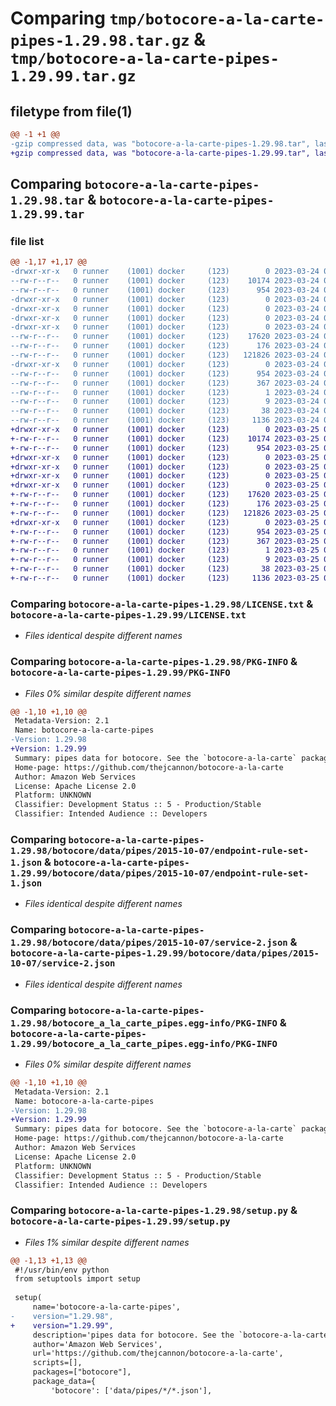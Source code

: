 # Comparing `tmp/botocore-a-la-carte-pipes-1.29.98.tar.gz` & `tmp/botocore-a-la-carte-pipes-1.29.99.tar.gz`

## filetype from file(1)

```diff
@@ -1 +1 @@
-gzip compressed data, was "botocore-a-la-carte-pipes-1.29.98.tar", last modified: Fri Mar 24 01:24:33 2023, max compression
+gzip compressed data, was "botocore-a-la-carte-pipes-1.29.99.tar", last modified: Sat Mar 25 01:22:59 2023, max compression
```

## Comparing `botocore-a-la-carte-pipes-1.29.98.tar` & `botocore-a-la-carte-pipes-1.29.99.tar`

### file list

```diff
@@ -1,17 +1,17 @@
-drwxr-xr-x   0 runner    (1001) docker     (123)        0 2023-03-24 01:24:33.618081 botocore-a-la-carte-pipes-1.29.98/
--rw-r--r--   0 runner    (1001) docker     (123)    10174 2023-03-24 01:24:33.000000 botocore-a-la-carte-pipes-1.29.98/LICENSE.txt
--rw-r--r--   0 runner    (1001) docker     (123)      954 2023-03-24 01:24:33.618081 botocore-a-la-carte-pipes-1.29.98/PKG-INFO
-drwxr-xr-x   0 runner    (1001) docker     (123)        0 2023-03-24 01:24:33.618081 botocore-a-la-carte-pipes-1.29.98/botocore/
-drwxr-xr-x   0 runner    (1001) docker     (123)        0 2023-03-24 01:24:33.618081 botocore-a-la-carte-pipes-1.29.98/botocore/data/
-drwxr-xr-x   0 runner    (1001) docker     (123)        0 2023-03-24 01:24:33.618081 botocore-a-la-carte-pipes-1.29.98/botocore/data/pipes/
-drwxr-xr-x   0 runner    (1001) docker     (123)        0 2023-03-24 01:24:33.618081 botocore-a-la-carte-pipes-1.29.98/botocore/data/pipes/2015-10-07/
--rw-r--r--   0 runner    (1001) docker     (123)    17620 2023-03-24 01:23:57.000000 botocore-a-la-carte-pipes-1.29.98/botocore/data/pipes/2015-10-07/endpoint-rule-set-1.json
--rw-r--r--   0 runner    (1001) docker     (123)      176 2023-03-24 01:23:57.000000 botocore-a-la-carte-pipes-1.29.98/botocore/data/pipes/2015-10-07/paginators-1.json
--rw-r--r--   0 runner    (1001) docker     (123)   121826 2023-03-24 01:23:57.000000 botocore-a-la-carte-pipes-1.29.98/botocore/data/pipes/2015-10-07/service-2.json
-drwxr-xr-x   0 runner    (1001) docker     (123)        0 2023-03-24 01:24:33.618081 botocore-a-la-carte-pipes-1.29.98/botocore_a_la_carte_pipes.egg-info/
--rw-r--r--   0 runner    (1001) docker     (123)      954 2023-03-24 01:24:33.000000 botocore-a-la-carte-pipes-1.29.98/botocore_a_la_carte_pipes.egg-info/PKG-INFO
--rw-r--r--   0 runner    (1001) docker     (123)      367 2023-03-24 01:24:33.000000 botocore-a-la-carte-pipes-1.29.98/botocore_a_la_carte_pipes.egg-info/SOURCES.txt
--rw-r--r--   0 runner    (1001) docker     (123)        1 2023-03-24 01:24:33.000000 botocore-a-la-carte-pipes-1.29.98/botocore_a_la_carte_pipes.egg-info/dependency_links.txt
--rw-r--r--   0 runner    (1001) docker     (123)        9 2023-03-24 01:24:33.000000 botocore-a-la-carte-pipes-1.29.98/botocore_a_la_carte_pipes.egg-info/top_level.txt
--rw-r--r--   0 runner    (1001) docker     (123)       38 2023-03-24 01:24:33.618081 botocore-a-la-carte-pipes-1.29.98/setup.cfg
--rw-r--r--   0 runner    (1001) docker     (123)     1136 2023-03-24 01:24:33.000000 botocore-a-la-carte-pipes-1.29.98/setup.py
+drwxr-xr-x   0 runner    (1001) docker     (123)        0 2023-03-25 01:22:59.564550 botocore-a-la-carte-pipes-1.29.99/
+-rw-r--r--   0 runner    (1001) docker     (123)    10174 2023-03-25 01:22:59.000000 botocore-a-la-carte-pipes-1.29.99/LICENSE.txt
+-rw-r--r--   0 runner    (1001) docker     (123)      954 2023-03-25 01:22:59.564550 botocore-a-la-carte-pipes-1.29.99/PKG-INFO
+drwxr-xr-x   0 runner    (1001) docker     (123)        0 2023-03-25 01:22:59.560550 botocore-a-la-carte-pipes-1.29.99/botocore/
+drwxr-xr-x   0 runner    (1001) docker     (123)        0 2023-03-25 01:22:59.560550 botocore-a-la-carte-pipes-1.29.99/botocore/data/
+drwxr-xr-x   0 runner    (1001) docker     (123)        0 2023-03-25 01:22:59.560550 botocore-a-la-carte-pipes-1.29.99/botocore/data/pipes/
+drwxr-xr-x   0 runner    (1001) docker     (123)        0 2023-03-25 01:22:59.564550 botocore-a-la-carte-pipes-1.29.99/botocore/data/pipes/2015-10-07/
+-rw-r--r--   0 runner    (1001) docker     (123)    17620 2023-03-25 01:22:12.000000 botocore-a-la-carte-pipes-1.29.99/botocore/data/pipes/2015-10-07/endpoint-rule-set-1.json
+-rw-r--r--   0 runner    (1001) docker     (123)      176 2023-03-25 01:22:12.000000 botocore-a-la-carte-pipes-1.29.99/botocore/data/pipes/2015-10-07/paginators-1.json
+-rw-r--r--   0 runner    (1001) docker     (123)   121826 2023-03-25 01:22:12.000000 botocore-a-la-carte-pipes-1.29.99/botocore/data/pipes/2015-10-07/service-2.json
+drwxr-xr-x   0 runner    (1001) docker     (123)        0 2023-03-25 01:22:59.564550 botocore-a-la-carte-pipes-1.29.99/botocore_a_la_carte_pipes.egg-info/
+-rw-r--r--   0 runner    (1001) docker     (123)      954 2023-03-25 01:22:59.000000 botocore-a-la-carte-pipes-1.29.99/botocore_a_la_carte_pipes.egg-info/PKG-INFO
+-rw-r--r--   0 runner    (1001) docker     (123)      367 2023-03-25 01:22:59.000000 botocore-a-la-carte-pipes-1.29.99/botocore_a_la_carte_pipes.egg-info/SOURCES.txt
+-rw-r--r--   0 runner    (1001) docker     (123)        1 2023-03-25 01:22:59.000000 botocore-a-la-carte-pipes-1.29.99/botocore_a_la_carte_pipes.egg-info/dependency_links.txt
+-rw-r--r--   0 runner    (1001) docker     (123)        9 2023-03-25 01:22:59.000000 botocore-a-la-carte-pipes-1.29.99/botocore_a_la_carte_pipes.egg-info/top_level.txt
+-rw-r--r--   0 runner    (1001) docker     (123)       38 2023-03-25 01:22:59.564550 botocore-a-la-carte-pipes-1.29.99/setup.cfg
+-rw-r--r--   0 runner    (1001) docker     (123)     1136 2023-03-25 01:22:59.000000 botocore-a-la-carte-pipes-1.29.99/setup.py
```

### Comparing `botocore-a-la-carte-pipes-1.29.98/LICENSE.txt` & `botocore-a-la-carte-pipes-1.29.99/LICENSE.txt`

 * *Files identical despite different names*

### Comparing `botocore-a-la-carte-pipes-1.29.98/PKG-INFO` & `botocore-a-la-carte-pipes-1.29.99/PKG-INFO`

 * *Files 0% similar despite different names*

```diff
@@ -1,10 +1,10 @@
 Metadata-Version: 2.1
 Name: botocore-a-la-carte-pipes
-Version: 1.29.98
+Version: 1.29.99
 Summary: pipes data for botocore. See the `botocore-a-la-carte` package for more info.
 Home-page: https://github.com/thejcannon/botocore-a-la-carte
 Author: Amazon Web Services
 License: Apache License 2.0
 Platform: UNKNOWN
 Classifier: Development Status :: 5 - Production/Stable
 Classifier: Intended Audience :: Developers
```

### Comparing `botocore-a-la-carte-pipes-1.29.98/botocore/data/pipes/2015-10-07/endpoint-rule-set-1.json` & `botocore-a-la-carte-pipes-1.29.99/botocore/data/pipes/2015-10-07/endpoint-rule-set-1.json`

 * *Files identical despite different names*

### Comparing `botocore-a-la-carte-pipes-1.29.98/botocore/data/pipes/2015-10-07/service-2.json` & `botocore-a-la-carte-pipes-1.29.99/botocore/data/pipes/2015-10-07/service-2.json`

 * *Files identical despite different names*

### Comparing `botocore-a-la-carte-pipes-1.29.98/botocore_a_la_carte_pipes.egg-info/PKG-INFO` & `botocore-a-la-carte-pipes-1.29.99/botocore_a_la_carte_pipes.egg-info/PKG-INFO`

 * *Files 0% similar despite different names*

```diff
@@ -1,10 +1,10 @@
 Metadata-Version: 2.1
 Name: botocore-a-la-carte-pipes
-Version: 1.29.98
+Version: 1.29.99
 Summary: pipes data for botocore. See the `botocore-a-la-carte` package for more info.
 Home-page: https://github.com/thejcannon/botocore-a-la-carte
 Author: Amazon Web Services
 License: Apache License 2.0
 Platform: UNKNOWN
 Classifier: Development Status :: 5 - Production/Stable
 Classifier: Intended Audience :: Developers
```

### Comparing `botocore-a-la-carte-pipes-1.29.98/setup.py` & `botocore-a-la-carte-pipes-1.29.99/setup.py`

 * *Files 1% similar despite different names*

```diff
@@ -1,13 +1,13 @@
 #!/usr/bin/env python
 from setuptools import setup
 
 setup(
     name='botocore-a-la-carte-pipes',
-    version="1.29.98",
+    version="1.29.99",
     description='pipes data for botocore. See the `botocore-a-la-carte` package for more info.',
     author='Amazon Web Services',
     url='https://github.com/thejcannon/botocore-a-la-carte',
     scripts=[],
     packages=["botocore"],
     package_data={
         'botocore': ['data/pipes/*/*.json'],
```

